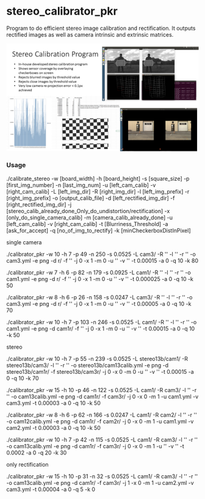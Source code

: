 # stereo_calibrator_pkr

Program to do efficient stereo image calibration and rectification. It outputs rectified images as well as camera intrinsic and extrinsic matrices.

![alt text](https://github.com/pk17r/stereo_calibrator_pkr/blob/master/StereoCalibProg.png)



### Usage

./calibrate_stereo -w [board_width] -h [board_height] -s [square_size] -p [first_img_number] -n [last_img_num] -u [left_cam_calib] -v [right_cam_calib] -L [left_img_dir] -R [right_img_dir] -l [left_img_prefix] -r [right_img_prefix] -o [output_calib_file] -d [left_rectified_img_dir] -f [right_rectified_img_dir] -j [stereo_calib_already_done_Only_do_undistortion/rectification] -x [only_do_single_camera_calib] -m [camera_calib_already_done] -u [left_cam_calib] -v [right_cam_calib] -t [Blurriness_Threshold] -a [ask_for_accept] -q [no_of_img_to_rectify] -k [minCheckerboxDistInPixel]


single camera

./calibrator_pkr -w 10 -h 7 -p 49 -n 250 -s 0.0525 -L cam3/ -R '' -l '' -r '' -o cam3.yml -e png -d r/ -f '' -j 0 -x 1 -m 0 -u '' -v '' -t 0.00015 -a 0 -q 10 -k 80

./calibrator_pkr -w 7 -h 6 -p 82 -n 179 -s 0.0925 -L cam1/ -R '' -l '' -r '' -o cam1.yml -e png -d r/ -f '' -j 0 -x 1 -m 0 -u '' -v '' -t 0.000025 -a 0 -q 10 -k 50

./calibrator_pkr -w 8 -h 6 -p 26 -n 158 -s 0.0247 -L cam3/ -R '' -l '' -r '' -o cam3.yml -e png -d r/ -f '' -j 0 -x 1 -m 0 -u '' -v '' -t 0.00005 -a 0 -q 10 -k 70

./calibrator_pkr -w 10 -h 7 -p 103 -n 246 -s 0.0525 -L cam1/ -R '' -l '' -r '' -o cam1.yml -e png -d cam1r/ -f '' -j 0 -x 1 -m 0 -u '' -v '' -t 0.00015 -a 0 -q 10 -k 50


stereo

./calibrator_pkr -w 10 -h 7 -p 55 -n 239 -s 0.0525 -L stereo13b/cam1/ -R stereo13b/cam3/ -l '' -r '' -o stereo13b/cam13calib.yml -e png -d stereo13b/cam1r/ -f stereo13b/cam3r/ -j 0 -x 0 -m 0 -u '' -v '' -t 0.00015 -a 0 -q 10 -k 70

./calibrator_pkr -w 15 -h 10 -p 46 -n 122 -s 0.0525 -L cam1/ -R cam3/ -l '' -r '' -o cam13calib.yml -e png -d cam1r/ -f cam3r/ -j 0 -x 0 -m 1 -u cam1.yml -v cam3.yml -t 0.00003 -a 0 -q 10 -k 50

./calibrator_pkr -w 8 -h 6 -p 62 -n 166 -s 0.0247 -L cam1/ -R cam2/ -l '' -r '' -o cam12calib.yml -e png -d cam1r/ -f cam2r/ -j 0 -x 0 -m 1 -u cam1.yml -v cam2.yml -t 0.00003 -a 0 -q 10 -k 50

./calibrator_pkr -w 10 -h 7 -p 42 -n 115 -s 0.0525 -L cam1/ -R cam3/ -l '' -r '' -o cam13calib.yml -e png -d cam1r/ -f cam3r/ -j 0 -x 0 -m 1 -u '' -v '' -t 0.0002 -a 0 -q 20 -k 30


only rectification

./calibrator_pkr -w 15 -h 10 -p 31 -n 32 -s 0.0525 -L cam1/ -R cam3/ -l '' -r '' -o cam13calib.yml -e png -d cam1r/ -f cam3r/ -j 1 -x 0 -m 1 -u cam2.yml -v cam3.yml -t 0.00004 -a 0 -q 5 -k 0




